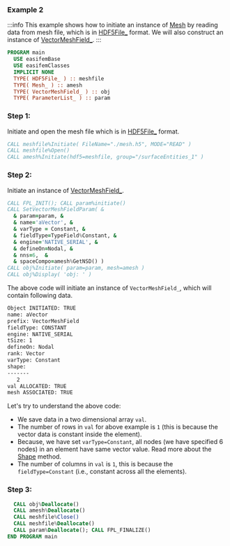 ### Example 2

:::info
This example shows how to initiate an instance of [Mesh](/docs-api/Mesh) by reading data from mesh file, which is in [HDF5File_](/docs-api/HDF5File) format. We will also construct an instance of [VectorMeshField_](/docs-api/VectorMeshField).
:::

```fortran
PROGRAM main
  USE easifemBase
  USE easifemClasses
  IMPLICIT NONE
  TYPE( HDF5File_ ) :: meshfile
  TYPE( Mesh_ ) :: amesh
  TYPE( VectorMeshField_ ) :: obj
  TYPE( ParameterList_ ) :: param
```

### Step 1:

Initiate and open the mesh file which is in [HDF5File_](/docs-api/HDF5File) format.

```fortran
CALL meshfile%Initiate( FileName="./mesh.h5", MODE="READ" )
CALL meshfile%Open()
CALL amesh%Initiate(hdf5=meshfile, group="/surfaceEntities_1" )
```

### Step 2:

Initiate an instance of [VectorMeshField_](/docs-api/VectorMeshField).

```fortran
CALL FPL_INIT(); CALL param%initiate()
CALL SetVectorMeshFieldParam( &
  & param=param, &
  & name='aVector', &
  & varType = Constant, &
  & fieldType=TypeField%Constant, &
  & engine='NATIVE_SERIAL', &
  & defineOn=Nodal, &
  & nns=6,  &
  & spaceCompo=amesh%GetNSD() )
CALL obj%Initiate( param=param, mesh=amesh )
CALL obj%Display( 'obj: ' )
```

The above code will initiate an instance of `VectorMeshField_`, which will contain following data.

```txt
Object INITIATED: TRUE
name: aVector
prefix: VectorMeshField
fieldType: CONSTANT            
engine: NATIVE_SERIAL
tSize: 1
defineOn: Nodal
rank: Vector
varType: Constant
shape: 
-------
   2   
val ALLOCATED: TRUE
mesh ASSOCIATED: TRUE
```

Let's try to understand the above code:

- We save data in a two dimensional array `val`.
- The number of rows in `val` for above example is `1` (this is because the vector data is constant inside the element).
- Because, we have set `varType=Constant`, all nodes (we have specified 6 nodes) in an element have same vector value. Read more about the [Shape](/docs-api/AbstractMeshField/AbstractMeshField_) method.
- The number of columns in `val` is `1`, this is because the `fieldType=Constant` (i.e., constant across all the elements).

### Step 3:

```fortran
  CALL obj%Deallocate()
  CALL amesh%Deallocate()
  CALL meshfile%Close()
  CALL meshfile%Deallocate()
  CALL param%Deallocate(); CALL FPL_FINALIZE()
END PROGRAM main
```
